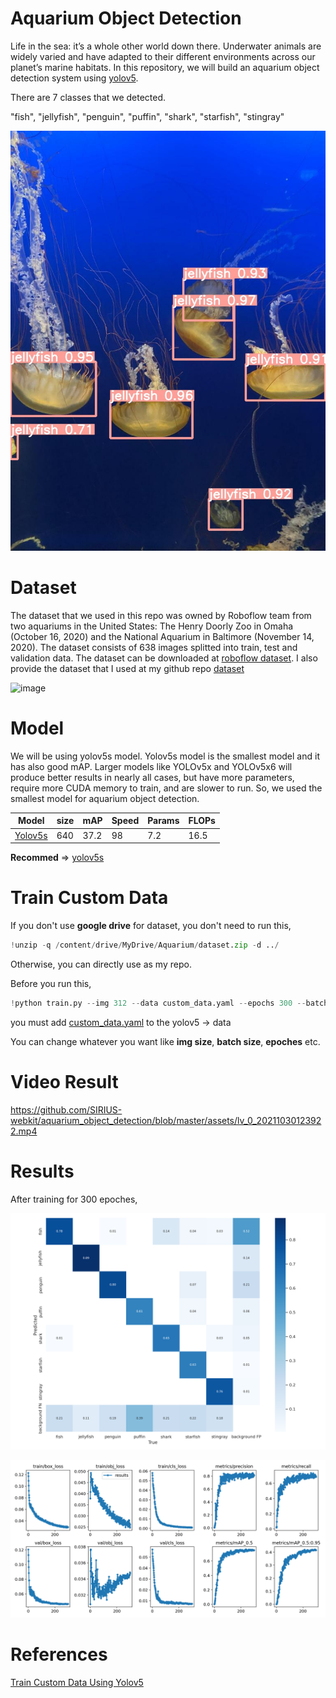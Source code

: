 # Aquarium Object Detection

Life in the sea: it’s a whole other world down there. Underwater animals are widely varied and have adapted to their different environments across our planet’s marine habitats.
In this repository, we will build an aquarium object detection system using [yolov5](https://github.com/ultralytics/yolov5).

There are 7 classes that we detected.

"fish", "jellyfish", "penguin", "puffin", "shark", "starfish", "stingray"

![test image](https://github.com/SIRIUS-webkit/aquarium_object_detection/blob/master/assets/test.jpg)

# Dataset

The dataset that we used in this repo was owned by Roboflow team from two aquariums in the United States: The Henry Doorly Zoo in Omaha (October 16, 2020) and the National Aquarium in Baltimore (November 14, 2020). The dataset consists of 638 images splitted into train, test and validation data. The dataset can be downloaded at [roboflow dataset](https://public.roboflow.com/object-detection/aquarium/2).
I also provide the dataset that I used at my github repo [dataset](https://github.com/SIRIUS-webkit/aquarium_object_detection/tree/master/dataset)

![image](https://images.twinkl.co.uk/tw1n/image/private/t_630/u/ux/butterfly-fish_ver_1.jpg)

# Model

We will be using yolov5s model. Yolov5s model is the smallest model and it has also good mAP. Larger models like YOLOv5x and YOLOv5x6 will produce better results in nearly all cases, but have more parameters, require more CUDA memory to train, and are slower to run. So, we used the smallest model for aquarium object detection.

| Model                                                     | size | mAP  | Speed | Params | FLOPs |
| --------------------------------------------------------- | ---- | ---- | ----- | ------ | ----- |
| [Yolov5s](https://github.com/ultralytics/yolov5/releases) | 640  | 37.2 | 98    | 7.2    | 16.5  |

**Recommed** => [yolov5s](https://github.com/ultralytics/yolov5/releases)

# Train Custom Data

If you don't use **google drive** for dataset, you don't need to run this,

```python
!unzip -q /content/drive/MyDrive/Aquarium/dataset.zip -d ../
```

Otherwise, you can directly use as my repo.

Before you run this,

```python
!python train.py --img 312 --data custom_data.yaml --epochs 300 --batch-size 16 --bbox_interval 1 --weights 'yolov5s.pt'
```

you must add [custom_data.yaml](https://github.com/SIRIUS-webkit/aquarium_object_detection/blob/master/custom_data.yaml) to the yolov5 -> data

You can change whatever you want like **img size**, **batch size**, **epoches** etc.

# Video Result

https://github.com/SIRIUS-webkit/aquarium_object_detection/blob/master/assets/lv_0_20211030123922.mp4

# Results

After training for 300 epoches,

![confusion matrix](https://github.com/SIRIUS-webkit/aquarium_object_detection/blob/master/assets/confusion_matrix.png)

![result](https://github.com/SIRIUS-webkit/aquarium_object_detection/blob/master/assets/results.png)

# References

[Train Custom Data Using Yolov5](https://github.com/ultralytics/yolov5/wiki/Train-Custom-Data)
